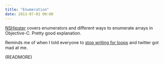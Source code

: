 ```yaml
---
title: "Enumeration"
date: 2013-07-01 00:00
---
```


[NSHipster](http://nshipster.com/enumerators/) covers enumerators and different ways to enumerate arrays in Objective-C. Pretty good explanation.

Reminds me of when I told everyone to [stop writing for loops](/blog/stop-writing-for-loops) and twitter got mad at me.

(READMORE)

